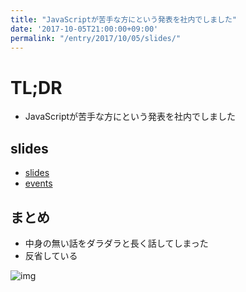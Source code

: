 ```yaml
---
title: "JavaScriptが苦手な方にという発表を社内でしました"
date: '2017-10-05T21:00:00+09:00'
permalink: "/entry/2017/10/05/slides/"
---
```

# TL;DR

- JavaScriptが苦手な方にという発表を社内でしました

## slides

- [slides](https://9renpoto.github.io/slides/json-response/)
- [events](https://uncovertruth.connpass.com/event/66341/)

## まとめ

- 中身の無い話をダラダラと長く話してしまった
- 反省している

![img](http://1.bp.blogspot.com/-UZ-zTvY7Qiw/VNH6mQx4fsI/AAAAAAAArTQ/v8f9UScSbkE/s800/ojigi_fukai.png)
